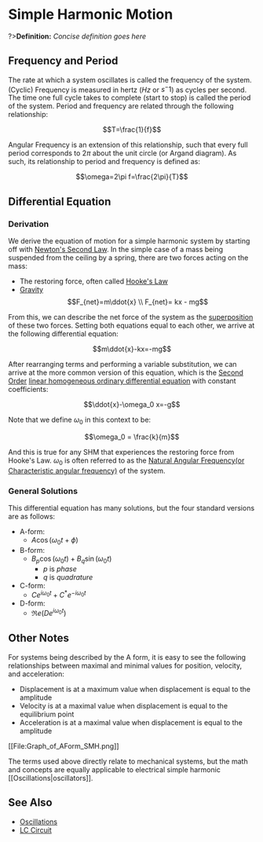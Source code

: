 # Simple Harmonic Motion

?>**Definition:** *Concise definition goes here*

## Frequency and Period
The rate at which a system oscillates is called the frequency of the system. (Cyclic) Frequency is measured in hertz ($Hz$ or $s^-1$) as cycles per second. The time one full cycle takes to complete (start to stop) is called the period of the system. Period and frequency are related through the following relationship:

$$T=\frac{1}{f}$$

Angular Frequency is an extension of this relationship, such that every full period corresponds to $2\pi$ about the unit circle (or Argand diagram). As such, its relationship to period and frequency is defined as:

$$\omega=2\pi f=\frac{2\pi}{T}$$

## Differential Equation
### Derivation
We derive the equation of motion for a simple harmonic system by starting off with [Newton's Second Law](/physics/NewtonsLaws.md). In the simple case of a mass being suspended from the ceiling by a spring, there are two forces acting on the mass:
- The restoring force, often called [Hooke's Law](/physics/HookesLaw.md)
- [Gravity](/physics/Gravity.md)
$$F_{net}=m\ddot{x} \\ F_{net}= kx - mg$$

From this, we can describe the net force of the system as the [superposition](/physics/Superposition.md) of these two forces. Setting both equations equal to each other, we arrive at the following differential equation:

$$m\ddot{x}-kx=-mg$$

After rearranging terms and performing a variable substitution, we can arrive at the more common version of this equation,
which is the [Second Order](/maths/SecondOrderODE.md) [linear homogeneous ordinary differential equation](/maths/DifferentialEquations.md) with constant coefficients:

$$\ddot{x}-\omega_0 x=-g$$

Note that we define $\omega_0$ in this context to be:

$$\omega_0 = \frac{k}{m}$$

And this is true for any SHM that experiences the restoring force from Hooke's Law. $\omega_0$ is often referred to as the [Natural Angular Frequency(or Characteristic angular frequency)](/physics/AngularFrequency#Characteristic-Angular-Frequency.md) of the system.

### General Solutions

This differential equation has many solutions, but the four standard versions are as follows:
- A-form:
  - $A\cos{(\omega_0 t+\phi)}$
- B-form:
  - $B_p\cos{(\omega_0 t)} + B_q\sin{(\omega_0 t)}$
    - $p$ is *phase*
    - $q$ is *quadrature*
- C-form:
  - $Ce^{i\omega_0 t}+C^* e^{-i\omega_0 t}$
- D-form:
  - $\Re e(De^{i\omega_0 t})$

## Other Notes

For systems being described by the A form, it is easy to see the following relationships between maximal and minimal values for position, velocity, and acceleration:

- Displacement is at a maximum value when displacement is equal to the amplitude
- Velocity is at a maximal value when displacement is equal to the equilibrium point
- Acceleration is at a maximal value when displacement is equal to the amplitude

[[File:Graph_of_AForm_SMH.png]]

The terms used above directly relate to mechanical systems, but the math and concepts are equally applicable to electrical simple harmonic [[Oscillations|oscillators]].

## See Also
- [Oscillations](/physics/Oscillations.md)
- [LC Circuit](/physics/LCCircuit.md)
